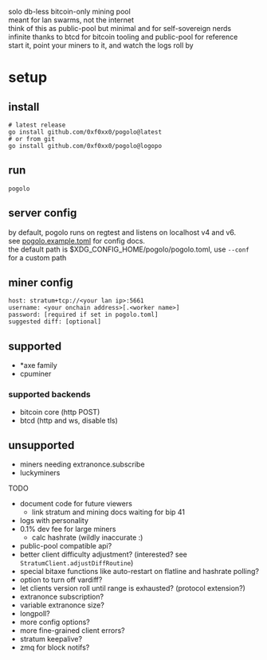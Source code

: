 solo db-less bitcoin-only mining pool  
meant for lan swarms, not the internet  
think of this as public-pool but minimal and for self-sovereign nerds  
infinite thanks to btcd for bitcoin tooling and public-pool for reference  
start it, point your miners to it, and watch the logs roll by

# setup

## install

```
# latest release
go install github.com/0xf0xx0/pogolo@latest
# or from git
go install github.com/0xf0xx0/pogolo@logopo
```

## run

```
pogolo
```

## server config

by default, pogolo runs on regtest and listens on localhost v4 and v6.  
see [pogolo.example.toml](./pogolo.example.toml) for config docs.  
the default path is $XDG_CONFIG_HOME/pogolo/pogolo.toml, use `--conf` for a custom path

## miner config

```
host: stratum+tcp://<your lan ip>:5661
username: <your onchain address>[.<worker name>]
password: [required if set in pogolo.toml]
suggested diff: [optional]
```

## supported

- \*axe family
- cpuminer

### supported backends

- bitcoin core (http POST)
- btcd (http and ws, disable tls)

## unsupported

- miners needing extranonce.subscribe
- luckyminers

TODO

- document code for future viewers
    - link stratum and mining docs
      waiting for bip 41
- logs with personality
- 0.1% dev fee for large miners
    - calc hashrate (wildly inaccurate :\)
- public-pool compatible api?
- better client difficulty adjustment? (interested? see `StratumClient.adjustDiffRoutine`)
- special bitaxe functions like auto-restart on flatline and hashrate polling?
- option to turn off vardiff?
- let clients version roll until range is exhausted? (protocol extension?)
- extranonce subscription?
- variable extranonce size?
- longpoll?
- more config options?
- more fine-grained client errors?
- stratum keepalive?
- zmq for block notifs?
